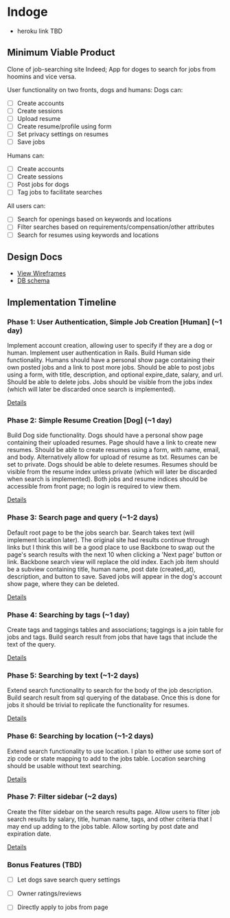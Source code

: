 # Indoge

- heroku link TBD

## Minimum Viable Product
Clone of job-searching site Indeed; App for doges to search for jobs from
hoomins and vice versa.

User functionality on two fronts, dogs and humans:
Dogs can:
- [ ] Create accounts
- [ ] Create sessions
- [ ] Upload resume
- [ ] Create resume/profile using form
- [ ] Set privacy settings on resumes
- [ ] Save jobs

Humans can:
- [ ] Create accounts
- [ ] Create sessions
- [ ] Post jobs for dogs
- [ ] Tag jobs to facilitate searches

All users can:
- [ ] Search for openings based on keywords and locations
- [ ] Filter searches based on requirements/compensation/other attributes
- [ ] Search for resumes using keywords and locations

## Design Docs
* [View Wireframes][views]
* [DB schema][schema]

[views]: ./docs/views.md
[schema]: ./docs/schema.md

## Implementation Timeline

### Phase 1: User Authentication, Simple Job Creation [Human] (~1 day)
Implement account creation, allowing user to specify if they are a dog or
human. Implement user authentication in Rails. Build Human side functionality.
Humans should have a personal show page containing their own posted jobs and
a link to post more jobs. Should be able to post jobs using a form, with title,
description, and optional expire_date, salary, and url. Should be able to
delete jobs. Jobs should be visible from the jobs index (which will later be
discarded once search is implemented).

[Details][phase-one]

### Phase 2: Simple Resume Creation [Dog] (~1 day)
Build Dog side functionality. Dogs should have a personal show page
containing their uploaded resumes. Page should have a link to create new
resumes. Should be able to create resumes using a form, with name, email, and
body. Alternatively allow for upload of resume as txt. Resumes can be set to
private. Dogs should be able to delete resumes. Resumes should be visible from
the resume index unless private (which will later be discarded when search is
implemented). Both jobs and resume indices should be accessible from front
page; no login is required to view them.

[Details][phase-two]

### Phase 3: Search page and query (~1-2 days)
Default root page to be the jobs search bar. Search takes text (will implement
location later). The original site had results continue through links but I
think this will be a good place to use Backbone to swap out the page's search
results with the next 10 when clicking a 'Next page' button or link. Backbone
search view will replace the old index. Each job item should be a subview
containing title, human name, post date (created_at), description, and button
to save. Saved jobs will appear in the dog's account show page, where they can
be deleted.

[Details][phase-three]

### Phase 4: Searching by tags (~1 day)
Create tags and taggings tables and associations; taggings is a join table for
jobs and tags. Build search result from jobs that have tags that include the
text of the query.

[Details][phase-four-five-six]

### Phase 5: Searching by text (~1-2 days)
Extend search functionality to search for the body of the job description.
Build search result from sql querying of the database. Once this is done for
jobs it should be trivial to replicate the functionality for resumes.

[Details][phase-four-five-six]

### Phase 6: Searching by location (~1-2 days)
Extend search functionality to use location. I plan to either use some sort of
zip code or state mapping to add to the jobs table. Location searching should
be usable without text searching.

[Details][phase-four-five-six]

### Phase 7: Filter sidebar (~2 days)
Create the filter sidebar on the search results page. Allow users to filter job
search results by salary, title, human name, tags, and other criteria that I
may end up adding to the jobs table. Allow sorting by post date and expiration
date.

[Details][phase-seven]

### Bonus Features (TBD)
- [ ] Let dogs save search query settings
- [ ] Owner ratings/reviews
- [ ] Directly apply to jobs from page


[phase-one]: ./docs/phases/phase1.md
[phase-two]: ./docs/phases/phase2.md
[phase-three]: ./docs/phases/phase3.md
[phase-four-five-six]: ./docs/phases/phase456.md
[phase-seven]: ./docs/phases/phase7.md
